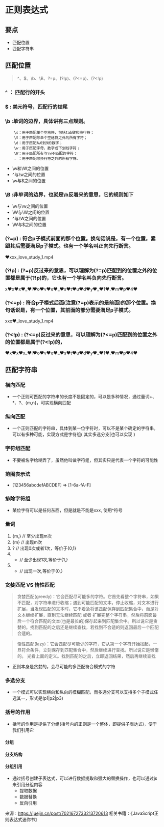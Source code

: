 
# 正则表达式
## 要点
- 匹配位置
- 匹配字符串

## 匹配位置

> ^、$、\b、\B、?=p、(?!p)、(?<=p)、(?<!p)

### ^ ： 匹配行的开头

### $ : 美元符号，匹配行的结尾

### \b :单词的边界，具体讲有三点规则。
        \s：用于匹配单个空格符，包括tab键和换行符；  
        \S：用于匹配除单个空格符之外的所有字符；  
        \d：用于匹配从0到9的数字； 
        \w：用于匹配字母，数字或下划线字符； 
        \W：用于匹配所有与\w不匹配的字符； 
        . ：用于匹配除换行符之外的所有字符。
-  \w和\W之间的位置
-  ^与\w之间的位置
-  \w与$之间的位置

### \B :非单词的边界，也就是\b反着来的意思，它的规则如下
- \w与\w之间的位置
- \W与\W之间的位置
- ^与\W之间的位置
- \W与$之间的位置    

### (?=p) : 符合p子模式前面的那个位置。换句话说是，有一个位置，紧跟其后需要满足p子模式。也有一个学名叫正向先行断言。

❤️xxx_love_study_1.mp4


### (?!p) : (?=p)反过来的意思，可以理解为(?=p)匹配到的位置之外的位置都是属于(?!p)的，它也有一个学名叫负向先行断言。

x❤️x❤️x❤️_❤️l❤️o❤️v❤️e❤️_❤️s❤️t❤️u❤️d❤️y❤️_❤️1❤️.❤️m❤️p❤️4❤️

### (?<=p) : 符合p子模式后面(注意(?=p)表示的是前面)的那个位置。换句话说是，有一个位置，其前面的部分需要满足p子模式。

xxx❤️_love_study_1.mp4

### (?<!p) : (?<=p)反过来的意思，可以理解为(?<=p)匹配到的位置之外的位置都是属于(?<!p)的，

❤️x❤️x❤️x_❤️l❤️o❤️v❤️e❤️_❤️s❤️t❤️u❤️d❤️y❤️_❤️1❤️.❤️m❤️p❤️4❤️


## 匹配字符串

### 横向匹配
- 一个正则可匹配的字符串的长度不是固定的，可以是多种情况，通过量词+、*、?、{m,n}，可实现横向匹配

### 纵向匹配
- 一个正则匹配的字符串，具体到某一位字符时，可以不是某个确定的字符串，可以有多种可能，实现方式是字符组( 其实多选分支|也可以实现 )

### 字符组匹配
- 不要被名字给糊弄了，虽然他叫做字符组，但其实只是代表一个字符的可能性

### 范围表示法
- [123456abcdefABCDEF] => [1-6a-fA-F]

### 排除字符组
- 某位字符可以是任何东西，但是就是不能是xxx, 使用^符号

### 量词
1. {m,} // 至少出现m次
2. {m} // 出现m次
3. ? // 出现0次或者1次，等价于{0,1}    
4. + // 至少出现1次,等价于{1,} 
5. * // 出现一次,等价于{0,}  

### 贪婪匹配 VS 惰性匹配
 > 贪婪匹配(greedy)：它会匹配尽可能多的字符。它首先看整个字符串，如果不匹配，对字符串进行收缩；遇到可能匹配的文本，停止收缩，对文本进行扩展，当发现匹配的文本时，它不着急将该匹配保存到匹配集合中，而是对文本继续扩展，直到无法继续匹配 或者 扩展完整个字符串，然后将前面最后一个符合匹配的文本(也是最长的)保存起来到匹配集合中。所以说它是贪婪的。找到匹配的之后还是继续查找，若找到不合适的则返回最后一个匹配合适的。 

 > 惰性匹配(lazy)：它会匹配尽可能少的字符，它从第一个字符开始找起，一旦符合条件，立刻保存到匹配集合中，然后继续进行查找。所以说它是懒惰的。
 光看上面的定义。找到匹配的之后，立即返回结果，然后再继续查找
- 正则本身是贪婪的，会尽可能的多匹配符合模式的字符

### 多选分支
- 一个模式可以实现横向和纵向的模糊匹配，而多选分支可以支持多个子模式任选其一，形式是(p1|p2|p3)

### 括号的作用 
- 括号的作用是提供了分组(括号内的正则是一个整体，即提供子表达式)，便于我们引用它

#### 分组
#### 分支结构
#### 分组引用
- 通过括号创建子表达式，可以进行数据提取和强大的替换操作，也可以通过js来引用分组内容
  - 提取数据
  - 数据替换
  - 反向引用


来源：https://juejin.cn/post/7021672733213720613
相关书籍：《JavaScript正则表达式迷你书》